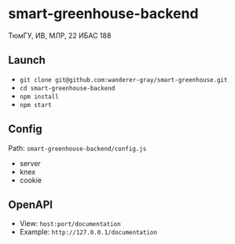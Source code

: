 # smart-greenhouse-backend
ТюмГУ, ИВ, МЛР, 22 ИБАС 188

## Launch
- `git clone git@github.com:wanderer-gray/smart-greenhouse.git`
- `cd smart-greenhouse-backend`
- `npm install`
- `npm start`

## Config
Path: `smart-greenhouse-backend/config.js`
- server
- knex
- cookie

## OpenAPI
- View: `host:port/documentation`
- Example: `http://127.0.0.1/documentation`
